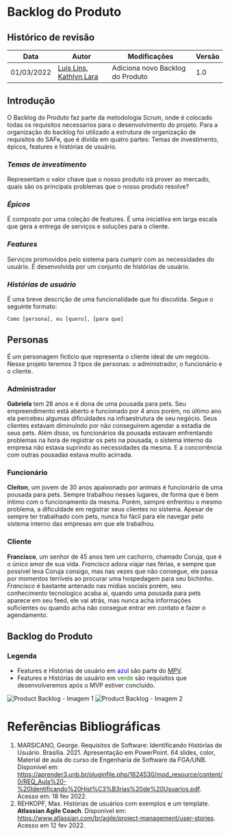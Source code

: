 # Backlog do Produto

## Histórico de revisão
| Data       | Autor                                        | Modificações                      | Versão |
| ---------- | -------------------------------------------- | --------------------------------- | ------ |
| 01/03/2022 | [Luís Lins](https://github.com/luisgaboardi), [Kathlyn Lara](https://github.com/klmurussi) | Adiciona novo Backlog do Produto | 1.0 |

## Introdução
O Backlog do Produto faz parte da metodologia Scrum, onde é colocado todas os requisitos necessarios para o desenvolvimento do projeto. Para a organização do backlog foi utilizado a estrutura de organização de requisitos do SAFe, que é divida em quatro partes: Temas de investimento, épicos, features e histórias de usuário.

### *Temas de investimento*
Representam o valor chave que o nosso produto irá prover ao mercado, quais são os principais problemas que o nosso produto resolve?

### *Épicos*
É composto por uma coleção de features. É uma iniciativa em larga escala que gera a entrega de serviços e soluções para o cliente.

### *Features*
Serviços promovidos pelo sistema para cumprir com as necessidades do usuário. É desenvolvida por um conjunto de histórias de usuário.

### *Histórias de usuário* 
É uma breve descrição de uma funcionalidade que foi discutida. Segue o seguinte formato:

``` Como [persona], eu [quero], [para que]  ```

## Personas
É um personagem fictício que representa o cliente ideal de um negócio. Nesse projeto teremos 3 tipos de personas: o administrador, o funcionário e o cliente.

### Administrador
**Gabriela** tem 28 anos e é dona de uma pousada para pets. Seu empreendimento está aberto e funcionado por 4 anos porém, no último ano ela percebeu algumas dificuldades na infraestrutura de seu negócio. Seus clientes estavam diminuíndo por não conseguirem agendar a estadia de seus pets. Além disso, os funcionários da pousada estavam enfrentando problemas na hora de registrar os pets na pousada, o sistema interno da empresa não estava suprindo as necessidades da mesma. E a concorrência com outras pousadas estava muito acirrada.

### Funcionário
**Cleiton**, um jovem de 30 anos apaixonado por animais é funcionário de uma pousada para pets. Sempre trabalhou nesses lugares, de forma que é bem íntimo com o funcionamento da mesma. Porém, sempre enfrentou o mesmo problema, a dificuldade em registrar seus clientes no sistema. Apesar de sempre ter trabalhado com pets, nunca foi fácil para ele navegar pelo sistema interno das empresas em que ele trabalhou.

### Cliente
**Francisco**, um senhor de 45 anos tem um cachorro, chamado Coruja, que é o único amor de sua vida. *Francisco* adora viajar nas férias, e sempre que possível leva Coruja consigo, mas nas vezes que não consegue, ele passa por momentos terríveis ao procurar uma hospedagem para seu bichinho. *Francisco* é bastante antenado nas mídias sociais porém, seu conhecimento tecnologico acaba ai, quando uma pousada para pets aparece em seu feed, ele vai atrás, mas nunca acha informações suficientes ou quando acha não consegue entrar em contato e fazer o agendamento.

## Backlog do Produto

### Legenda
* Features e Histórias de usuário em <span style="color:blue">azul</span> são parte do [MPV](canvas-mvp.md).
* Features e Histórias de usuário em <span style="color:green">verde</span> são requisitos que desenvolveremos após o MVP estiver concluído.

![Product Backlog - Imagem 1](../images/product-backlog-v3-1.png)
![Product Backlog - Imagem 2](../images/product-backlog-v3-2.png)

# Referências Bibliográficas
1. MARSICANO, George. Requisitos de Software: Identificando Histórias de Usuário. Brasília. 2021. Apresentação em PowerPoint. 64 slides, color, Material de aula do curso de Engenharia de Software da FGA/UNB. Disponível em: https://aprender3.unb.br/pluginfile.php/1624530/mod_resource/content/0/REQ_Aula%20-%20Identificando%20Hist%C3%B3rias%20de%20Usuarios.pdf. Acesso em: 18 fev 2022.
2. REHKOPF, Max. Histórias de usuários com exemplos e um template. **Atlassian Agile Coach**. Disponível em: https://www.atlassian.com/br/agile/project-management/user-stories. Acesso em 12 fev 2022.
